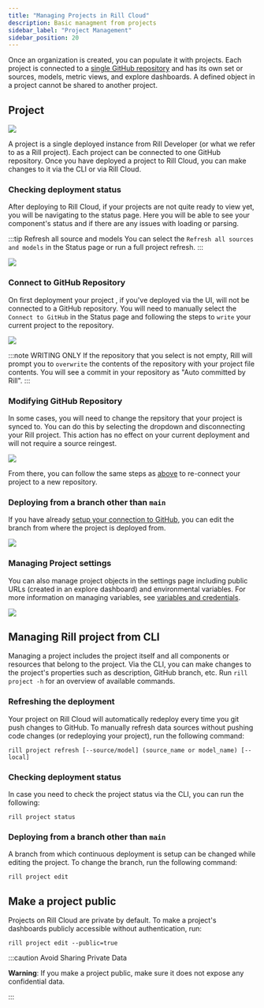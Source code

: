 ```yaml
---
title: "Managing Projects in Rill Cloud"
description: Basic managment from projects 
sidebar_label: "Project Management"
sidebar_position: 20
---
```


Once an organization is created, you can populate it with projects. Each project is connected to a [single GitHub repository](https://docs.rilldata.com/deploy/deploy-dashboard/#syncing-your-github-repository) and has its own set or sources, models, metric views, and explore dashboards. A defined object in a project cannot be shared to another project. 

## Project

<img src = '/img/manage/project-management/project-view.png' class='rounded-gif' />
<br />


A project is a single deployed instance from Rill Developer (or what we refer to as a Rill project). Each project can be connected to one GitHub repository. Once you have deployed a project to Rill Cloud, you can make changes to it via the CLI or via Rill Cloud.


### Checking deployment status
After deploying to Rill Cloud, if your projects are not quite ready to view yet, you will be navigating to the status page. Here you will be able to see your component's status and if there are any issues with loading or parsing.

:::tip Refresh all source and models
You can select the `Refresh all sources and models` in the Status page or run a full project refresh. 
:::

<img src = '/img/manage/project-management/status.png' class='rounded-gif' />
<br />


### Connect to GitHub Repository 

On first deployment your project , if you've deployed via the UI, will not be connected to a GitHub repository. You will need to manually select the `Connect to GitHub` in the Status page and following the steps to `write` your current project to the repository.

<img src = '/img/deploy/existing-project/select-repo.png' class='rounded-gif' />
<br />


:::note WRITING ONLY
If the repository that you select is not empty, Rill will prompt you to `overwrite` the contents of the repository with your project file contents. You will see a commit in your repository as "Auto committed by Rill".
:::
### Modifying GitHub Repository

In some cases, you will need to change the repsitory that your project is synced to. You can do this by selecting the dropdown and disconnecting your Rill project. This action has no effect on your current deployment and will not require a source reingest.

<img src = '/img/manage/project-management/disconnect-github.png' class='rounded-gif' />
<br />


From there, you can follow the same steps as [above](#connect-to-github-repository) to re-connect your project to a new repository.


### Deploying from a branch other than `main`
If you have already [setup your connection to GitHub](/deploy/deploy-dashboard/#syncing-your-github-repository), you can edit the branch from where the project is deployed from.

<img src = '/img/manage/project-management/main-branch.png' class='rounded-gif' />
<br />


### Managing Project settings
You can also manage project objects in the settings page including public URLs (created in an explore dashboard) and environmental variables. For more information on managing variables, see [variables and credentials](/manage/project-management/variables-and-credentials).

<img src = '/img/manage/project-management/project-settings.png' class='rounded-gif' />
<br />


## Managing Rill project from CLI
Managing a project includes the project itself and all components or resources that belong to the project. Via the CLI, you can make changes to the project's properties such as description, GitHub branch, etc. Run `rill project -h` for an overview of available commands.

### Refreshing the deployment

Your project on Rill Cloud will automatically redeploy every time you git push changes to GitHub. To manually refresh data sources without pushing code changes (or redeploying your project), run the following command:

```
rill project refresh [--source/model] (source_name or model_name) [--local]
```


### Checking deployment status

In case you need to check the project status via the CLI, you can run the following:
```
rill project status
```

### Deploying from a branch other than `main`
A branch from which continuous deployment is setup can be changed while editing the project. To change the branch, run the following command:
```
rill project edit
```




## Make a project public

Projects on Rill Cloud are private by default. To make a project's dashboards publicly accessible without authentication, run:
```
rill project edit --public=true
```

:::caution Avoid Sharing Private Data

**Warning**: If you make a project public, make sure it does not expose any confidential data.

:::

